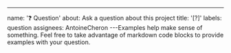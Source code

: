 ---
name: ':question: Question'
about: Ask a question about this project
title: '[?]'
labels: question
assignees: AntoineCheron
---Examples help make sense of something. Feel free to take advantage of markdown code blocks to provide examples with your question.
